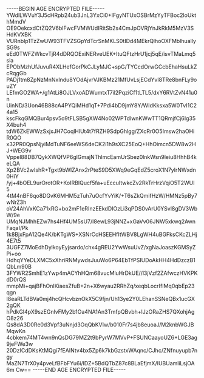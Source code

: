 -----BEGIN AGE ENCRYPTED FILE-----
YWdlLWVuY3J5cHRpb24ub3JnL3YxCi0+IFgyNTUxOSBrMzYyTFBoc2loUkthMmdV
OE9OekcxdCtZQ2V6blFwcFVMWUdIRitSb2s4CmJpOVRjYnJkRkM5MzV3SHdKVXBK
VURnblp1TzZwUW93TFVZSGpYdTcrSnMKLS0tIDd4MEkrQlhoOXFMblhuallySG9s
eEd0TWFZWkcvTjR4dDRQOExiNERveUEK+ItuQFtzHrU1jcj5qE/isvTMaLmq5sia
EPObMzhUfJuvuR4XLHefGorPkCJLyMJC+spG/TYCcdOrwGCcbEhaHsuLkZcRqgGb
PADj1tm8ZpNzMnNxIndu8YOdAjvrVJKBMz21MfUvLsjECdYvl8TRe8bnFLy9ouZY
LEfmGO2WA+/g1AtLi8OJLVxoADWumtxT7il2PqziCf1tLTL5/dxY6RVtZvN41u0n
UinND/3Uon46B88cA4PYQiMHd1qT+7Pdi4bD9jmY8Y/WIdKksxa5W0TvI1C24a15
kscFkqGMQBur4psv5o9tFLSB5gXW4No02WPTdlwnKWwTT1QRmjfCj6Ig35X4buh4
tdW6ZkEWWzSxjxJH7CoqlHlUt4t7fRZH9SdpGhlgg/ZXcRr0O5Imsw2haOHiR0QO
x32PR0QpsNjyiMdTuNF6eeWS6deCK2i1h9sXC25EoQ+HhOimcn5DW8w2HJ+WEG9v
Vppel88DB7QykXWQfVP6glGmajNThlmcEamUrSbez0lnkWsn9leiu8HhhB4keLQA
Xp2BVc2wIshR+Tgxt9bWlZAnx2rPteS9D5XWq9eGqEdZ5croX1N7ylrNWxdn0HiY
/yj+4bOEL9urOrotOR+KoIRBIQucf5fa+uEccuItwkcZv2RkTrHrzVqiO5T2WUI5
4tM4nBF6qo8DGvK6MHM5zTuh7uOcfYvYiK/+T6sZkQmifHzW/HMNz5pBy7wNrZ3h
oV24AhVxKCa71xRG+bo2mF1eRInzEEkdDIOzLi3qPDS0vArU0YSvl8gDV3WbW/9e
UMqNJMhhEZw7hs4Hf4UM5sU7/I8ewL93jNNZ+xGaVv06JNW5xkwq2AwnFaqaI/Pk
1k8BjxFpA12Qe4K/bKTgWS+XSNrCcHSEEHfItWBV8LgWH4uBGFksCKcZLHj4E7t5
3UGFZ7MoEdhDylkoyEyjsardo/chx4gREU2YwWsuUvZ/xgNaJoaszKGMSyZPi+oo
HdhqYYeDLXMC5xXhriRNMywdsJuuWo6P64EbTfPSIUDoAkHH4HdDzczB1QbLm90B
3FYWR2SmhE1zYwp4mACYhHQm68vucMluHrDkUE//l3jVzf2ZAfwczHVKPKdD0rQS
mmpMi+qajBFhOnIKiaesZfuB+2n+X6wyau2RRhZq/xeqbLocrIfIMq0qbEp23qgn
I8eaRLTdBVa0mj4hcQHcvbznOkX5C9fjn/Uh13ye2Y0LEhanSSNeQBx1ucGX2gQK
hPdkGl4pX9szEGnlvFMy2b1Oa4NA1An3TmfpQBvbh+lJzORaZHS7QXohjAgO8z26
Qs8dA3D0Re0d3Vpf3uNnjd3OqQbKVIw/b010Fr7s4jb8euoaJ/M2knbWGJBMqwKn
4cbkem74MT4wn9nQsDG79MZ2t9bPyrW7MVvP+FSUNCaayoUZ6+LGE3ag9jeFWe3w
20DzICdDKsKtMQgi7fEAINtv4bx5Zp6k7kbGzstxWAqnc/CJhc/ZNfnuyupb7ngy
MaZN7TrX0y4pveLfBFbFYu6i/lDZ+5BdQTbZ87c8BLaEfjmX/IUBUamliLsjOA6m
Cw==
-----END AGE ENCRYPTED FILE-----
